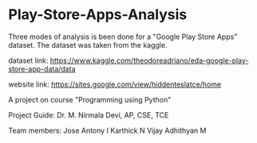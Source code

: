 # Play-Store-Apps-Analysis
Three modes of analysis is been done for a "Google Play Store Apps" dataset.
The dataset was taken from the kaggle.

dataset link:
https://www.kaggle.com/theodoreadriano/eda-google-play-store-app-data/data

website link:
https://sites.google.com/view/hiddenteslatce/home





A project on course "Programming using Python"

Project Guide:
Dr. M. Nirmala Devi,  AP, CSE, TCE

Team members:
Jose Antony I
Karthick N
Vijay Adhithyan M

